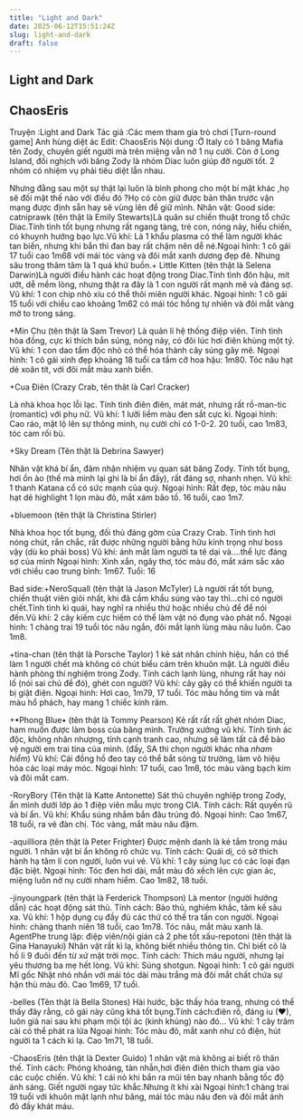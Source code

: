```yaml
---
title: "Light and Dark"
date: 2025-06-12T15:51:24Z
slug: light-and-dark
draft: false
---
```


## Light and Dark

## ChaosEris

Truyện :Light and Dark
Tác giả :Các mem tham gia trò chơi [Turn-round game] Anh hùng diệt ác
Edit: ChaosEris
Nội dung :Ở Italy có 1 băng Mafia tên Zody, chuyên giết người mà trên miệng vẫn nở 1 nụ cười. Còn ở Long Island, đối nghịch với băng Zody là nhóm Diac luôn giúp đỡ người tốt. 2 nhóm có nhiệm vụ phải tiêu diệt lẫn nhau.
 
Nhưng đằng sau một sự thật lại luôn là bình phong cho một bí mật khác ,họ sẽ đối mặt thế nào với điều đó ?Họ có còn giữ được bản thân trước vận mạng được định sẵn hay sẽ vùng lên để giữ mình.
 Nhân vật: Good side: catniprawk (tên thật là Emily Stewarts)Là quân sư chiến thuật trong tổ chức Diac.Tính tình tốt bụng nhưng rất ngang tàng, trẻ con, nóng nảy, hiểu chiến, có khuynh hướng bạo lực.Vũ khí: Là 1 khẩu plasma có thể làm người khác tan biến, nhưng khi bắn thì đan bay rất chậm nên dễ né.Ngoại hình: 1 cô gái 17 tuổi cao 1m68 với mái tóc vàng và đôi mắt xanh dương đẹp đẽ. Nhưng sâu trong thâm tâm là 1 quá khứ buồn.+ Little Kitten (tên thật là Selena Darwin)Là người điều hành các hoạt động trong Diac.Tính tình đôn hậu, mít ướt, dễ mềm lòng, nhưng thật ra đây là 1 con người rất mạnh mẽ và đáng sợ.
Vũ khí: 1 con chip nhỏ xíu có thể thôi miên người khác.
Ngoại hình: 1 cô gái 15 tuổi với chiều cao khoảng 1m62 có mái tóc hồng tự nhiên và đôi mắt vàng mở to trong sáng.
 
+Min Chu (tên thật là Sam Trevor)
Là quản lí hệ thống điệp viên.
Tính tình hòa đồng, cực kì thích bắn súng, nóng nảy, có đôi lúc hơi điên khùng một tý.
Vũ khí: 1 con dao tẩm độc nhỏ có thể hóa thành cây súng gây mê.
Ngoại hình: 1 cô gái xinh đẹp khoảng 18 tuổi ca tầm cỡ hoa hậu: 1m80. Tóc nâu hạt dẻ xoăn tít, với đôi mắt màu xanh biển.
 
+Cua Điên (Crazy Crab, tên thât là Carl Cracker)
 
Là nhà khoa học lỗi lạc.
Tính tình điên điên, mát mát, nhưng rất rồ-man-tic (romantic) với phụ nữ.
Vũ khí: 1 lưỡi liềm màu đen sắt cực kì.
Ngoại hình: Cao ráo, mặt lộ lên sự thông minh, nụ cười chỉ có 1-0-2. 20 tuổi, cao 1m83, tóc cam rối bù.
 
+Sky Dream (Tên thật là Debrina Sawyer)
 
Nhân vật khá bí ẩn, đảm nhận nhiệm vụ quan sát băng Zody.
Tính tốt bụng, hơi ồn ào (thế mà mình lại ghi là bí ẩn đấy), rất đáng sợ, nhanh nhẹn.
Vũ khí: 1 thanh Katana cổ có sức mạnh của quỷ.
Ngoại hình: Rất đẹp, tóc màu nâu hạt dẻ highlight 1 lọn màu đỏ, mắt xám bão tố. 16 tuổi, cao 1m7.
 
+bluemoon (tên thật là Christina Stirler)
 
Nhà khoa học tốt bụng, đối thủ đáng gờm của Crazy Crab.
Tính tình hơi nóng chút, rắn chắc, rất được những người bằng hữu kính trọng như boss vậy (dù ko phải boss)
Vũ khí: ánh mắt làm người ta tê dại và....thể lực đáng sợ của mình
Ngoại hình: Xinh xắn, ngây thơ, tóc màu đó, mắt xám sắc xảo với chiều cao trung bình: 1m67. Tuổi: 16
 
 Bad side:+NeroSquall (tên thật là Jason McTyler)
 Là người rất tốt bụng, chiến thuật viên giỏi nhất, khi đã cầm khẩu súng vào tay thì...chỉ có người chết.Tính tình kì quái, hay nghĩ ra nhiều thứ hoặc nhiều chủ để để nói đến.Vũ khí: 2 cây kiếm cực hiếm có thể làm vật nó đụng vào phát nổ.
Ngoại hình: 1 chàng trai 19 tuổi tóc nâu ngắn, đôi mắt lạnh lùng màu nâu luôn. Cao 1m8.
 
+tina-chan (tên thật là Porsche Taylor)
1 kẻ sát nhân chính hiệu, hắn có thể làm 1 người chết mà không có chút biểu cảm trên khuôn mặt. Là người điều hành phòng thí nghiệm trong Zody.
Tính cách lạnh lùng, nhưng rất hay nói lố (nói sai chủ đề đó), ghét con người?
Vũ khí: cây gậy có thể khiến người ta bị giật điện.
Ngoại hình: Hơi cao, 1m79, 17 tuổi. Tóc màu hồng tím và mắt màu hổ phách, hay mang 1 chiếc kính râm.
 
+•Phong Blue• (tên thật là Tommy Pearson)
Kẻ rất rất rất ghét nhóm Diac, ham muốn được làm boss của băng mình. Trưởng xưởng vũ khí.
Tính tình ác độc, không nhân nhượng, tính cạnh tranh cao, nhưng sẽ làm tất cả để bảo vệ người em trai tina của mình. (đấy, SA thì chọn người khác nha *nham hiểm*)
Vũ khí: Cái đồng hồ đeo tay có thể bắt sóng từ trường, làm vô hiệu hóa các loại máy móc.
Ngoại hình: 17 tuổi, cao 1m8, tóc màu vàng bạch kim và đôi mắt cam.
 
-RoryBory (Tên thật là Katte Antonette)
Sát thủ chuyên nghiệp trong Zody, ẩn mình dưới lớp áo 1 điệp viên mẫu mực trong CIA.
Tính cách: Rất quyến rũ và bí ẩn.
Vũ khí: Khẩu súng nhắm bắn đâu trúng đó.
Ngoại hình: Cao 1m67, 18 tuổi, ra vẻ đàn chị. Tóc vàng, mắt màu nâu đậm.
 
-aquilliora (tên thật là Peter Frighter)
Được mệnh danh là kẻ tắm trong máu người. 1 nhân vật bí ẩn không rõ chức vụ.
Tính cách: Quái dị, có sở thích hành hạ tâm lí con người, luôn vui vẻ.
Vũ khí: 1 cây súng lục có các loại đạn đặc biệt.
Ngoại hình: Tóc đen hơi dài, mắt màu đỏ xếch lên cực gian ác, miệng luôn nở nụ cười nham hiểm. Cao 1m82, 18 tuổi.
 
-jinyoungpark (tên thật là Ferderick Thompson)
Là mentor (người hướng dẫn) các hoạt động sát thủ.
Tính cách: Bảo thủ, nghiêm khắc, tâm kế sâu xa.
Vũ khí: 1 hộp dụng cụ đầy đủ các thứ có thể tra tấn con người.
Ngoại hình: chàng thanh niên 18 tuổi, cao 1m78. Tóc nâu, mắt màu xanh lá.
 AgentPhe trung lập: điệp viên/nội gián cả 2 phe tốt xấu-repotoni (tên thật là Gina Hanayuki)
Nhân vật rất kì lạ, không biết nhiều thông tin. Chỉ biết cô là hồ li 9 đuôi đến từ xứ mặt trời mọc.
Tính cách: Thích máu người, nhưng lại yêu thương ba mẹ hết lòng.
Vũ khí: Súng shotgun.
Ngoại hình: 1 cô gái người Mĩ gốc Nhật nhỏ nhắn với mái tóc dài màu trắng mà đôi mắt chất chứa sự hận thù màu đỏ. Cao 1m69, 17 tuổi.
 
-belles (Tên thật là Bella Stones)
 Hài hước, bậc thầy hóa trang, nhưng có thể thấy đây rằng, cô gái này cũng khá tốt bụng.Tính cách:điên rồ, đáng iu (♥), luôn giả nai sau khi phạm mội tội ác (kinh khủng) nào đó...
Vũ khí: 1 cây trâm cài có thể phát ra lửa
Ngoại hình: Tóc màu đỏ, mắt xanh như có điện, hút người ta 1 cách kì lạ. Cao 1m71, 18 tuổi.
 
-ChaosEris (tên thật là Dexter Guido)
1 nhân vật mà không ai biết rõ thân thế.
Tính cách: Phóng khoáng, tàn nhẫn,hơi điên điên thích tham gia vào các cuộc chiến.
Vũ khí: 1 cái nỏ khi bắn ra mũi tên bay nhanh bằng tốc độ ánh sáng. Giết người ngay tức khắc.Nhưng ít khi xài
Ngoại hình:1 chàng trai 19 tuổi với khuôn mặt lạnh như băng, mái tóc màu nâu đen và đôi mắt ánh đỏ đầy khát máu.